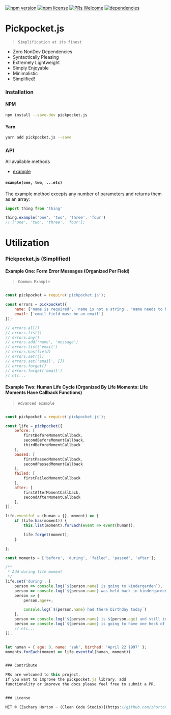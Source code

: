 [![npm version](https://img.shields.io/npm/v/pickpocket.js.svg?style=flat-square)](http://badge.fury.io/js/pickpocket.js)
[![npm license](https://img.shields.io/npm/l/pickpocket.js.svg?style=flat-square)](http://badge.fury.io/js/pickpocket.js)
[![PRs Welcome](https://img.shields.io/badge/PRs-welcome-brightgreen.svg?style=flat-square)](http://makeapullrequest.com)
[![dependencies](https://img.shields.io/badge/dependencies-none-brightgreen.svg?style=flat-square)](https://github.com/zhorton34/pickpocket.js/blob/master/package.json)


# Pickpocket.js
> `Simplification at its finest` 
- Zero NonDev Dependencies
- Syntactically Pleasing
- Extremely Lightweight
- Simply Enjoyable
- Minimalistic 
- Simplified!

### Installation

#### NPM

```bash
npm install --save-dev pickpocket.js
```

#### Yarn

```bash
yarn add pickpocket.js --save
```


### API

All available methods

- [example](#example)

#### `example(one, two, ...etc)`

The example method excepts any number of parameters and returns them as an array:

```js
import thing from 'thing'

thing.example('one', 'two', 'three', 'four')
// ['one', 'two', 'three', 'four'];
```

# Utilization

### Pickpocket.js (Simplified)


#### Example One: Form Error Messages (Organized Per Field)
> `Common Example`
```js

const pickpocket = require('pickpocket.js');

const errors = pickpocket({
	name: ['name is required', 'name is not a string', 'name needs to be cool'],
	email: ['email field must be an email']
});

// errors.all()
// errors.list()
// errors.any()
// errors.add('name', 'message')
// errors.list('email')
// errors.has(field)
// errors.set({})
// errors.set('email', [])
// errors.forget()
// errors.forget('email')
// etc...
```


#### Example Two: Human Life Cycle (Organized By Life Moments: Life Moments Have Callback Functions)
> `Advanced example`

```js

const pickpocket = require('pickpocket.js');

const life = pickpocket({
	before: [
		firstBeforeMomentCallback, 
		secondBeforeMomentCallback, 
		thirdBeforeMomentCallback
	],
	passed: [
		firstPassedMomentCallback, 
		secondPassedMomentCallback
	],
	failed: [
		firstFailedMomentCallback
	],
	after: [
		firstAfterMomentCallback, 
		secondAfterMomentCallback
	],
});

life.eventful = (human = {}, moment) => {
	if (life.has(moment)) {
		this.list(moment).forEach(event => event(human));

		life.forget(moment);
	}

};

const moments = ['before', 'during', 'failed', 'passed', 'after'];

/**
 * Add during life moment
 */
life.set('during', [
	person => console.log(`${person.name} is going to kindergarden`),
	person => console.log(`${person.name} was held back in kindergarden`),
	person => { 
		person.age++;

		console.log(`${person.name} had there birthday today`)
	},
	person => console.log(`${person.name} is ${person.age} and still in kindergarden`),
	person => console.log(`${person.name} is going to have one heck of a time during life`),
	// etc...
]);


let human = { age: 0, name: 'zak', birthed: 'April 22 1997' };
moments.forEach(moment => life.eventful(human, moment))


### Contribute

PRs are welcomed to this project.
If you want to improve the pickpocket.js library, add
functionality or improve the docs please feel free to submit a PR.


### License

MIT © [Zachary Horton ~ (Clean Code Studio)](https://github.com/zhorton34/pickpocket.js)
